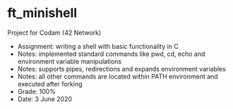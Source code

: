 # ft_minishell

Project for Codam (42 Network)

- Assignment: writing a shell with basic functionality in C
- Notes: implemented standard commands like pwd, cd, echo and environment variable manipulations
- Notes: supports pipes, redirections and expands environment variables
- Notes: all other commands are located within PATH environment and executed after forking
- Grade: 100%
- Date: 3 June 2020

